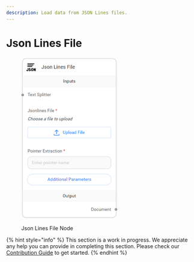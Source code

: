 ```yaml
---
description: Load data from JSON Lines files.
---
```


# Json Lines File

<figure><img src="../../../.gitbook/assets/image--1---1---1---1---1---1---1---1---1---1---1---1---1-.png" alt="" width="256"><figcaption><p>Json Lines File Node</p></figcaption></figure>

{% hint style="info" %}
This section is a work in progress. We appreciate any help you can provide in completing this section. Please check our [Contribution Guide](../../../contributing/) to get started.
{% endhint %}
